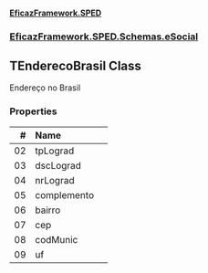 #### [EficazFramework.SPED](EficazFrameworkSPED.md 'EficazFramework SPED')
### [EficazFramework.SPED.Schemas.eSocial](EficazFramework.SPED.Schemas.eSocial.md 'EficazFramework.SPED.Schemas.eSocial')

## TEnderecoBrasil Class

Endereço no Brasil
### Properties

| # | Name | |
| ---: | :--- | :--- |
| 02 | tpLograd |  |
| 03 | dscLograd |  |
| 04 | nrLograd |  |
| 05 | complemento |  |
| 06 | bairro |  |
| 07 | cep |  |
| 08 | codMunic |  |
| 09 | uf |  |
